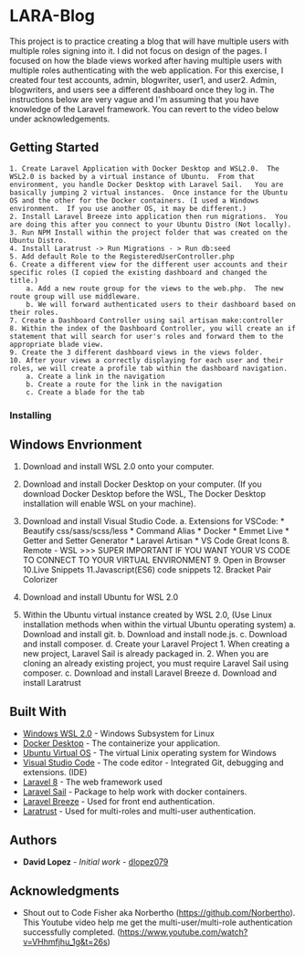 # LARA-Blog

This project is to practice creating a blog that will have multiple users with multiple roles signing into it.  I did not focus on design of the pages.  I focused on how the blade views worked after having multiple users with multiple roles authenticating with the web application.  For this exercise, I created four test accounts, admin, blogwriter, user1, and user2.  Admin, blogwriters, and users see a different dashboard once they log in. The instructions below are very vague and I'm assuming that you have knowledge of the Laravel framework.  You can revert to the video below under acknowledgements.

## Getting Started

	1. Create Laravel Application with Docker Desktop and WSL2.0.  The WSL2.0 is backed by a virtual instance of Ubuntu.  From that environment, you handle Docker Desktop with Laravel Sail.   You are basically jumping 2 virtual instances.  Once instance for the Ubuntu OS and the other for the Docker containers. (I used a Windows environment.  If you use another OS, it may be different.)
	2. Install Laravel Breeze into application then run migrations.  You are doing this after you connect to your Ubuntu Distro (Not locally).
	3. Run NPM Install within the project folder that was created on the Ubuntu Distro.
	4. Install Laratrust -> Run Migrations - > Run db:seed 
	5. Add default Role to the RegisteredUserController.php
	6. Create a different view for the different user accounts and their specific roles (I copied the existing dashboard and changed the title.)
		a. Add a new route group for the views to the web.php.  The new route group will use middleware.
		b. We will forward authenticated users to their dashboard based on their roles.
	7. Create a Dashboard Controller using sail artisan make:controller
	8. Within the index of the Dashboard Controller, you will create an if statement that will search for user's roles and forward them to the appropriate blade view.
	9. Create the 3 different dashboard views in the views folder.
	10. After your views a correctly displaying for each user and their roles, we will create a profile tab within the dashboard navigation. 
		a. Create a link in the navigation
		b. Create a route for the link in the navigation
        c. Create a blade for the tab


### Installing

## Windows Envrionment
1. Download and install WSL 2.0 onto your computer. 
2. Download and install Docker Desktop on your computer. (If you download Docker Desktop before the WSL, The Docker Desktop installation will enable WSL on your machine).
3. Download and install Visual Studio Code.
    a. Extensions for VSCode: 
        * Beautify css/sass/scss/less
        * Command Alias
        * Docker
        * Emmet Live
        * Getter and Setter Generator
        * Laravel Artisan
        * VS Code Great Icons
        8. Remote - WSL >>> SUPER IMPORTANT IF YOU WANT YOUR VS CODE TO CONNECT TO YOUR VIRTUAL ENVIRONMENT
        9. Open in Browser
        10.Live Snippets
        11.Javascript(ES6) code snippets
        12. Bracket Pair Colorizer

4. Download and install Ubuntu for WSL 2.0
5. Within the Ubuntu virtual instance created by WSL 2.0, (Use Linux installation methods when within the virtual Ubuntu operating system)
    a. Download and install git.
    b. Download and install node.js.
    c. Download and install composer.
    d. Create your Laravel Project 
        1. When creating a new project, Laravel Sail is already packaged in.
        2. When you are cloning an already existing project, you must require Laravel Sail using composer. 
    c. Download and install Laravel Breeze
    d. Download and install Laratrust

## Built With

* [Windows WSL 2.0](https://docs.microsoft.com/en-us/windows/wsl/install-win10) - Windows Subsystem for Linux 
* [Docker Desktop](https://www.docker.com/products/docker-desktop) - The containerize your application.
* [Ubuntu Virtual OS](https://www.microsoft.com/en-us/p/ubuntu/9nblggh4msv6?ocid=9nblggh4msv6_ORSEARCH_Bing&rtc=1&activetab=pivot:overviewtab) - The virtual Linix operating system for Windows
* [Visual Studio Code](https://code.visualstudio.com/Download) - The code editor - Integrated Git, debugging and extensions. (IDE)
* [Laravel 8](https://laravel.com/docs/8.x) - The web framework used
* [Laravel Sail](https://laravel.com/docs/8.x/sail) - Package to help work with docker containers.
* [Laravel Breeze](https://laravel.com/docs/8.x/starter-kits#laravel-breeze) - Used for front end authentication.
* [Laratrust](https://laratrust.santigarcor.me/) - Used for multi-roles and multi-user authentication.


## Authors

* **David Lopez** - *Initial work* - [dlopez079](https://github.com/dlopez079)


## Acknowledgments

* Shout out to Code Fisher aka Norbertho (https://github.com/Norbertho).  This Youtube video help me get the multi-user/multi-role authentication successfully completed. (https://www.youtube.com/watch?v=VHhmfjhu_1g&t=26s)

